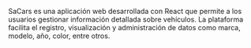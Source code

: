SaCars es una aplicación web desarrollada con React que permite a los usuarios gestionar información detallada sobre vehículos. La plataforma facilita el registro, visualización y administración de datos como marca, modelo, año, color, entre otros.
